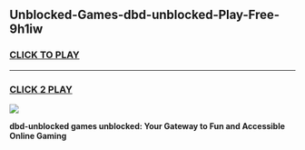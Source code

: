 
## Unblocked-Games-dbd-unblocked-Play-Free-9h1iw
<h3>
<a href="https://premium76.site?title=dbd-unblocked&ref=21A">CLICK TO PLAY</a></h3>
<hr>

<h3>
<a href="https://premium76.site?title=dbd-unblocked&ref=21A">CLICK 2 PLAY</a>
  
</h3>

<a href="https://premium76.site?title=dbd-unblocked&ref=21A"><img src="https://clearcache.store/games.png"></a>


**dbd-unblocked games unblocked: Your Gateway to Fun and Accessible Online Gaming**
